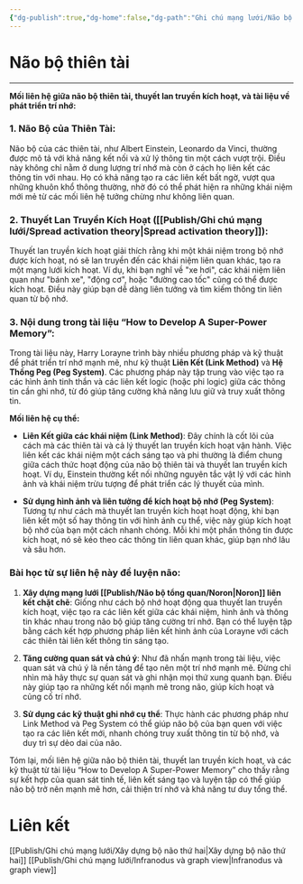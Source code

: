 ```yaml
---
{"dg-publish":true,"dg-home":false,"dg-path":"Ghi chú mạng lưới/Não bộ thiên tài.md","permalink":"/ghi-chu-mang-luoi/nao-bo-thien-tai/","dgPassFrontmatter":true,"noteIcon":"","updated":"2025-01-12T15:16:13.687+07:00"}
---
```


# Não bộ thiên tài
---

**Mối liên hệ giữa não bộ thiên tài, thuyết lan truyền kích hoạt, và tài liệu về phát triển trí nhớ:**

### 1. Não Bộ của Thiên Tài:
Não bộ của các thiên tài, như Albert Einstein, Leonardo da Vinci, thường được mô tả với khả năng kết nối và xử lý thông tin một cách vượt trội. Điều này không chỉ nằm ở dung lượng trí nhớ mà còn ở cách họ liên kết các thông tin với nhau. Họ có khả năng tạo ra các liên kết bất ngờ, vượt qua những khuôn khổ thông thường, nhờ đó có thể phát hiện ra những khái niệm mới mẻ từ các mối liên hệ tưởng chừng như không liên quan.

### 2. Thuyết Lan Truyền Kích Hoạt ([[Publish/Ghi chú mạng lưới/Spread activation theory\|Spread activation theory]]):
Thuyết lan truyền kích hoạt giải thích rằng khi một khái niệm trong bộ nhớ được kích hoạt, nó sẽ lan truyền đến các khái niệm liên quan khác, tạo ra một mạng lưới kích hoạt. Ví dụ, khi bạn nghĩ về "xe hơi", các khái niệm liên quan như "bánh xe", "động cơ", hoặc "đường cao tốc" cũng có thể được kích hoạt. Điều này giúp bạn dễ dàng liên tưởng và tìm kiếm thông tin liên quan từ bộ nhớ.

### 3. Nội dung trong tài liệu “How to Develop A Super-Power Memory”:
Trong tài liệu này, Harry Lorayne trình bày nhiều phương pháp và kỹ thuật để phát triển trí nhớ mạnh mẽ, như kỹ thuật **Liên Kết (Link Method)** và **Hệ Thống Peg (Peg System)**. Các phương pháp này tập trung vào việc tạo ra các hình ảnh tinh thần và các liên kết logic (hoặc phi logic) giữa các thông tin cần ghi nhớ, từ đó giúp tăng cường khả năng lưu giữ và truy xuất thông tin.

**Mối liên hệ cụ thể:**
- **Liên Kết giữa các khái niệm (Link Method)**: Đây chính là cốt lõi của cách mà các thiên tài và cả lý thuyết lan truyền kích hoạt vận hành. Việc liên kết các khái niệm một cách sáng tạo và phi thường là điểm chung giữa cách thức hoạt động của não bộ thiên tài và thuyết lan truyền kích hoạt. Ví dụ, Einstein thường kết nối những nguyên tắc vật lý với các hình ảnh và khái niệm trừu tượng để phát triển các lý thuyết của mình.
  
- **Sử dụng hình ảnh và liên tưởng để kích hoạt bộ nhớ (Peg System)**: Tương tự như cách mà thuyết lan truyền kích hoạt hoạt động, khi bạn liên kết một số hay thông tin với hình ảnh cụ thể, việc này giúp kích hoạt bộ nhớ của bạn một cách nhanh chóng. Mỗi khi một phần thông tin được kích hoạt, nó sẽ kéo theo các thông tin liên quan khác, giúp bạn nhớ lâu và sâu hơn.

### Bài học từ sự liên hệ này để luyện não:
1. **Xây dựng mạng lưới [[Publish/Não bộ tổng quan/Noron\|Noron]] liên kết chặt chẽ**: Giống như cách bộ nhớ hoạt động qua thuyết lan truyền kích hoạt, việc tạo ra các liên kết giữa các khái niệm, hình ảnh và thông tin khác nhau trong não bộ giúp tăng cường trí nhớ. Bạn có thể luyện tập bằng cách kết hợp phương pháp liên kết hình ảnh của Lorayne với cách các thiên tài liên kết thông tin sáng tạo.
  
2. **Tăng cường quan sát và chú ý**: Như đã nhấn mạnh trong tài liệu, việc quan sát và chú ý là nền tảng để tạo nên một trí nhớ mạnh mẽ. Đừng chỉ nhìn mà hãy thực sự quan sát và ghi nhận mọi thứ xung quanh bạn. Điều này giúp tạo ra những kết nối mạnh mẽ trong não, giúp kích hoạt và củng cố trí nhớ.

3. **Sử dụng các kỹ thuật ghi nhớ cụ thể**: Thực hành các phương pháp như Link Method và Peg System có thể giúp não bộ của bạn quen với việc tạo ra các liên kết mới, nhanh chóng truy xuất thông tin từ bộ nhớ, và duy trì sự dẻo dai của não.

Tóm lại, mối liên hệ giữa não bộ thiên tài, thuyết lan truyền kích hoạt, và các kỹ thuật từ tài liệu “How to Develop A Super-Power Memory” cho thấy rằng sự kết hợp của quan sát tinh tế, liên kết sáng tạo và luyện tập có thể giúp não bộ trở nên mạnh mẽ hơn, cải thiện trí nhớ và khả năng tư duy tổng thể.


# Liên kết
[[Publish/Ghi chú mạng lưới/Xây dựng bộ não thứ hai\|Xây dựng bộ não thứ hai]]
[[Publish/Ghi chú mạng lưới/Infranodus và graph view\|Infranodus và graph view]]